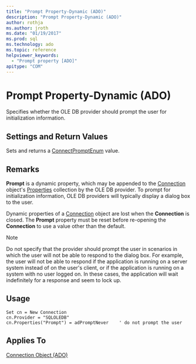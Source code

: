 ```yaml
---
title: "Prompt Property-Dynamic (ADO)"
description: "Prompt Property-Dynamic (ADO)"
author: rothja
ms.author: jroth
ms.date: "01/19/2017"
ms.prod: sql
ms.technology: ado
ms.topic: reference
helpviewer_keywords:
  - "Prompt property [ADO]"
apitype: "COM"
---
```

# Prompt Property-Dynamic (ADO)
Specifies whether the OLE DB provider should prompt the user for initialization information.  
  
## Settings and Return Values  
 Sets and returns a [ConnectPromptEnum](./connectpromptenum.md) value.  
  
## Remarks  
 **Prompt** is a dynamic property, which may be appended to the [Connection](./connection-object-ado.md) object's [Properties](./properties-collection-ado.md) collection by the OLE DB provider. To prompt for initialization information, OLE DB providers will typically display a dialog box to the user.  
  
 Dynamic properties of a [Connection](./connection-object-ado.md) object are lost when the **Connection** is closed. The **Prompt** property must be reset before re-opening the **Connection** to use a value other than the default.  
  
> [!NOTE]
>  Do not specify that the provider should prompt the user in scenarios in which the user will not be able to respond to the dialog box. For example, the user will not be able to respond if the application is running on a server system instead of on the user's client, or if the application is running on a system with no user logged on. In these cases, the application will wait indefinitely for a response and seem to lock up.  
  
## Usage  
  
```  
Set cn = New Connection  
cn.Provider = "SQLOLEDB"  
cn.Properties("Prompt") = adPromptNever    ' do not prompt the user  
```  
  
## Applies To  
 [Connection Object (ADO)](./connection-object-ado.md)